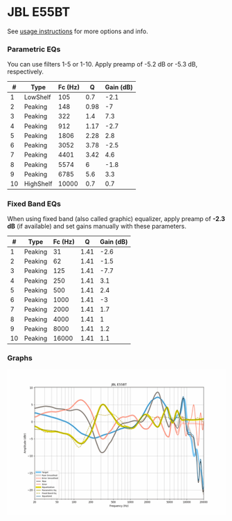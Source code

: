 # JBL E55BT
See [usage instructions](https://github.com/jaakkopasanen/AutoEq#usage) for more options and info.

### Parametric EQs
You can use filters 1-5 or 1-10. Apply preamp of -5.2 dB or -5.3 dB, respectively.

|   # | Type      |   Fc (Hz) |    Q |   Gain (dB) |
|-----|-----------|-----------|------|-------------|
|   1 | LowShelf  |       105 | 0.7  |        -2.1 |
|   2 | Peaking   |       148 | 0.98 |        -7   |
|   3 | Peaking   |       322 | 1.4  |         7.3 |
|   4 | Peaking   |       912 | 1.17 |        -2.7 |
|   5 | Peaking   |      1806 | 2.28 |         2.8 |
|   6 | Peaking   |      3052 | 3.78 |        -2.5 |
|   7 | Peaking   |      4401 | 3.42 |         4.6 |
|   8 | Peaking   |      5574 | 6    |        -1.8 |
|   9 | Peaking   |      6785 | 5.6  |         3.3 |
|  10 | HighShelf |     10000 | 0.7  |         0.7 |

### Fixed Band EQs
When using fixed band (also called graphic) equalizer, apply preamp of **-2.3 dB** (if available) and set gains manually with these parameters.

|   # | Type    |   Fc (Hz) |    Q |   Gain (dB) |
|-----|---------|-----------|------|-------------|
|   1 | Peaking |        31 | 1.41 |        -2.6 |
|   2 | Peaking |        62 | 1.41 |        -1.5 |
|   3 | Peaking |       125 | 1.41 |        -7.7 |
|   4 | Peaking |       250 | 1.41 |         3.1 |
|   5 | Peaking |       500 | 1.41 |         2.4 |
|   6 | Peaking |      1000 | 1.41 |        -3   |
|   7 | Peaking |      2000 | 1.41 |         1.7 |
|   8 | Peaking |      4000 | 1.41 |         1   |
|   9 | Peaking |      8000 | 1.41 |         1.2 |
|  10 | Peaking |     16000 | 1.41 |         1.1 |

### Graphs
![](./JBL%20E55BT.png)
